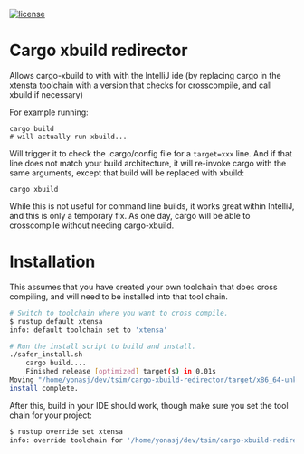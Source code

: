 [![license](https://img.shields.io/badge/license-Apache%202.0-blue.svg)](https://github.com/clap-rs/clap/blob/master/LICENSE-APACHE)

# Cargo xbuild redirector

Allows cargo-xbuild to with with the IntelliJ ide (by replacing cargo in the xtensta toolchain 
with a version that checks for crosscompile, and call xbuild if necessary)

For example running:
```
cargo build
# will actually run xbuild...
```

Will trigger it to check the .cargo/config file for a ```target=xxx``` line. And if that line does not match your 
build architecture, it will re-invoke cargo with the same arguments, except that build will be replaced with xbuild:

```cargo xbuild```

While this is not useful for command line builds, it works great within IntelliJ, and this is only a temporary fix. As 
one day, cargo will be able to crosscompile without needing cargo-xbuild. 

# Installation

This assumes that you have created your own toolchain that does cross compiling, and will need to be installed
into that tool chain.

```bash
# Switch to toolchain where you want to cross compile.
$ rustup default xtensa
info: default toolchain set to 'xtensa'

# Run the install script to build and install.
./safer_install.sh
    cargo build....
    Finished release [optimized] target(s) in 0.01s
Moving "/home/yonasj/dev/tsim/cargo-xbuild-redirector/target/x86_64-unknown-linux-gnu/release/cargo-xbuild-redirector" to "/home/yonasj/.rustup/toolchains/xtensa/bin/cargo" to install re-director.
install complete.
```

After this, build in your IDE should work, though make sure you set the tool chain for your project:
```bash
$ rustup override set xtensa
info: override toolchain for '/home/yonasj/dev/tsim/cargo-xbuild-redirector' set to 'xtensa'
```
